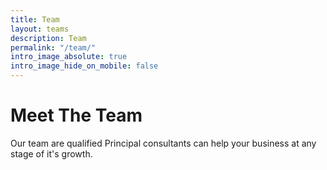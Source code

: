 ```yaml
---
title: Team
layout: teams
description: Team
permalink: "/team/"
intro_image_absolute: true
intro_image_hide_on_mobile: false
---
```


# Meet The Team

Our team are qualified Principal consultants can help your business at any stage of it's growth.
